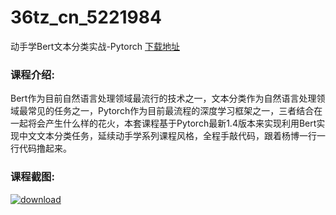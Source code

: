 # 36tz_cn_5221984
动手学Bert文本分类实战-Pytorch
[下载地址](http://www.36tz.cn/article/5221984 "下载地址")
### 课程介绍:
Bert作为目前自然语言处理领域最流行的技术之一，文本分类作为自然语言处理领域最常见的任务之一，Pytorch作为目前最流程的深度学习框架之一，三者结合在一起将会产生什么样的花火，本套课程基于Pytorch最新1.4版本来实现利用Bert实现中文文本分类任务，延续动手学系列课程风格，全程手敲代码，跟着杨博一行一行代码撸起来。

### 课程截图:
[![download](http://36tz.cn/muke_img/2021_12_2-8.png "下载地址")](http://www.36tz.cn "下载地址")
